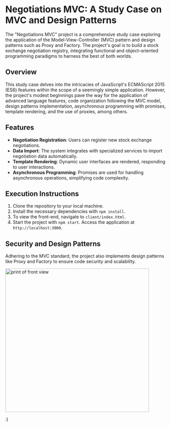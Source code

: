 # Negotiations MVC: A Study Case on MVC and Design Patterns 
The "Negotiations MVC" project is a comprehensive study case exploring the application of the Model-View-Controller (MVC) pattern and design patterns such as Proxy and Factory. The project's goal is to build a stock exchange negotiation registry, integrating functional and object-oriented programming paradigms to harness the best of both worlds.

## Overview
This study case delves into the intricacies of JavaScript's ECMAScript 2015 (ES6) features within the scope of a seemingly simple application. However, the project's modest beginnings pave the way for the application of advanced language features, code organization following the MVC model, design patterns implementation, asynchronous programming with promises, template rendering, and the use of proxies, among others.

## Features
- **Negotiation Registration**: Users can register new stock exchange negotiations.
- **Data Import**: The system integrates with specialized services to import negotiation data automatically.
- **Template Rendering**: Dynamic user interfaces are rendered, responding to user interactions.
- **Asynchronous Programming**: Promises are used for handling asynchronous operations, simplifying code complexity.

## Execution Instructions
1. Clone the repository to your local machine.
2. Install the necessary dependencies with `npm install`.
3. To view the front-end, navigate to `client/index.html`.
4. Start the project with `npm start`. Access the application at `http://localhost:3000`.

## Security and Design Patterns
Adhering to the MVC standard, the project also implements design patterns like Proxy and Factory to ensure code security and scalability.

<img src="https://i.ibb.co/bQFNZp8/Screenshot-from-2024-04-24-11-52-58.png" alt="print of front view" width="450px"/>

:)